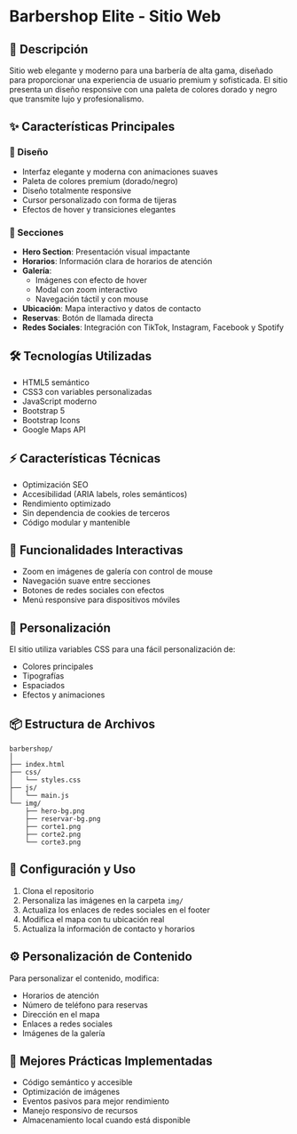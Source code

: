 # Barbershop Elite - Sitio Web

## 🎯 Descripción
Sitio web elegante y moderno para una barbería de alta gama, diseñado para proporcionar una experiencia de usuario premium y sofisticada. El sitio presenta un diseño responsive con una paleta de colores dorado y negro que transmite lujo y profesionalismo.

## ✨ Características Principales

### 🎨 Diseño
- Interfaz elegante y moderna con animaciones suaves
- Paleta de colores premium (dorado/negro)
- Diseño totalmente responsive
- Cursor personalizado con forma de tijeras
- Efectos de hover y transiciones elegantes

### 📱 Secciones
- **Hero Section**: Presentación visual impactante
- **Horarios**: Información clara de horarios de atención
- **Galería**: 
  - Imágenes con efecto de hover
  - Modal con zoom interactivo
  - Navegación táctil y con mouse
- **Ubicación**: Mapa interactivo y datos de contacto
- **Reservas**: Botón de llamada directa
- **Redes Sociales**: Integración con TikTok, Instagram, Facebook y Spotify

## 🛠 Tecnologías Utilizadas
- HTML5 semántico
- CSS3 con variables personalizadas
- JavaScript moderno
- Bootstrap 5
- Bootstrap Icons
- Google Maps API

## ⚡ Características Técnicas
- Optimización SEO
- Accesibilidad (ARIA labels, roles semánticos)
- Rendimiento optimizado
- Sin dependencia de cookies de terceros
- Código modular y mantenible

## 📱 Funcionalidades Interactivas
- Zoom en imágenes de galería con control de mouse
- Navegación suave entre secciones
- Botones de redes sociales con efectos
- Menú responsive para dispositivos móviles

## 🎨 Personalización
El sitio utiliza variables CSS para una fácil personalización de:
- Colores principales
- Tipografías
- Espaciados
- Efectos y animaciones

## 📦 Estructura de Archivos
```
barbershop/
│
├── index.html
├── css/
│   └── styles.css
├── js/
│   └── main.js
└── img/
    ├── hero-bg.png
    ├── reservar-bg.png
    ├── corte1.png
    ├── corte2.png
    └── corte3.png
```

## 🚀 Configuración y Uso
1. Clona el repositorio
2. Personaliza las imágenes en la carpeta `img/`
3. Actualiza los enlaces de redes sociales en el footer
4. Modifica el mapa con tu ubicación real
5. Actualiza la información de contacto y horarios

## ⚙️ Personalización de Contenido
Para personalizar el contenido, modifica:
- Horarios de atención
- Número de teléfono para reservas
- Dirección en el mapa
- Enlaces a redes sociales
- Imágenes de la galería

## 🎯 Mejores Prácticas Implementadas
- Código semántico y accesible
- Optimización de imágenes
- Eventos pasivos para mejor rendimiento
- Manejo responsivo de recursos
- Almacenamiento local cuando está disponible